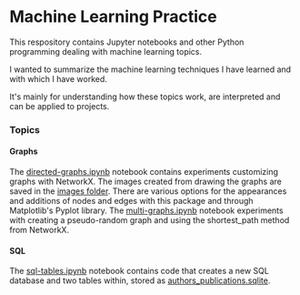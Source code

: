 # Machine Learning Practice
This respository contains Jupyter notebooks and other Python programming dealing with machine learning topics.

I wanted to summarize the machine learning techniques I have learned and with which I have worked.

It's mainly for understanding how these topics work, are interpreted and can be applied to projects.

### Topics

#### Graphs
The [directed-graphs.ipynb](https://github.com/bronwencc/ML_practice/blob/main/directed-graphs.ipynb) notebook contains experiments customizing graphs with NetworkX.  The images created from drawing the graphs are saved in the [images folder](https://github.com/bronwencc/ML_practice/tree/main/images).  There are various options for the appearances and additions of nodes and edges with this package and through Matplotlib's Pyplot library.
The [multi-graphs.ipynb](https://github.com/bronwencc/ML_practice/blob/main/multi-graphs.ipynb) notebook experiments with creating a pseudo-random graph and using the shortest_path method from NetworkX.

#### SQL
The [sql-tables.ipynb](https://github.com/bronwencc/ML_practice/blob/main/sql-tables.ipynb) notebook contains code that creates a new SQL database and two tables within, stored as [authors_publications.sqlite](https://github.com/bronwencc/ML_practice/blob/main/authors_publications.sqlite).
